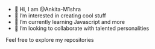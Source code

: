 - 👋 Hi, I am @Ankita-M1shra
- 👀 I’m interested in creating cool stuff
- 🌱 I’m currently learning Javascript and more
- 💞️ I’m looking to collaborate with talented personalities

Feel free to explore my repositories

<!---
Ankita-M1shra/Ankita-M1shra is a ✨ special ✨ repository because its `README.md` (this file) appears on your GitHub profile.
You can click the Preview link to take a look at your changes.
--->
